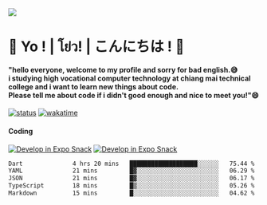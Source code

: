 <a href="#">
  <img src="https://user-images.githubusercontent.com/53619535/207896410-fee92aa4-65f2-4b27-91d3-86f8424178d3.gif" />
</a>

# 👋 Yo ! | โย่ว! | こんにちは ! 👋

<h4>"hello everyone, welcome to my profile and sorry for bad english.😅<br />
i studying high vocational computer technology at chiang mai technical college and i want to learn new things about code. <br />
Please tell me about code if i didn't good enough and nice to meet you!"😄</h4>

[![status](https://img.shields.io/badge/Freelance_status-Not_Avaliable-red)](https://whyzotee.vercel.app)
[![wakatime](https://wakatime.com/badge/user/3ff4daa0-dc37-4cca-9446-11cce239b396.svg)](https://wakatime.com/@3ff4daa0-dc37-4cca-9446-11cce239b396)

#### Coding
[![Develop in Expo Snack](https://img.shields.io/badge/Flutter-119EFF.svg?style=for-the-badge&logo=flutter&labelColor=FFF&logoColor=119EFF)](https://flutter.dev/)
[![Develop in Expo Snack](https://img.shields.io/badge/Expo-000.svg?style=for-the-badge&logo=EXPO&labelColor=FFF&logoColor=000)](https://expo.dev/)

<!--START_SECTION:waka-->

```txt
Dart              4 hrs 20 mins   ███████████████████░░░░░░   75.44 %
YAML              21 mins         █▓░░░░░░░░░░░░░░░░░░░░░░░   06.29 %
JSON              21 mins         █▓░░░░░░░░░░░░░░░░░░░░░░░   06.17 %
TypeScript        18 mins         █▒░░░░░░░░░░░░░░░░░░░░░░░   05.26 %
Markdown          15 mins         █░░░░░░░░░░░░░░░░░░░░░░░░   04.62 %
```

<!--END_SECTION:waka-->
